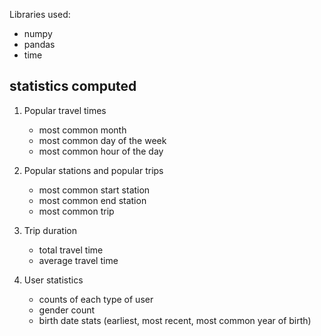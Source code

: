 Libraries used:
- numpy
- pandas
- time


## statistics computed

1. Popular travel times
    - most common month
    - most common day of the week
    - most common hour of the day

2. Popular stations and popular trips
    - most common start station
    - most common end station 
    - most common trip

3. Trip duration
    - total travel time
    - average travel time

4. User statistics
    - counts of each type of user
    - gender count
    - birth date stats (earliest, most recent, most common year of birth)